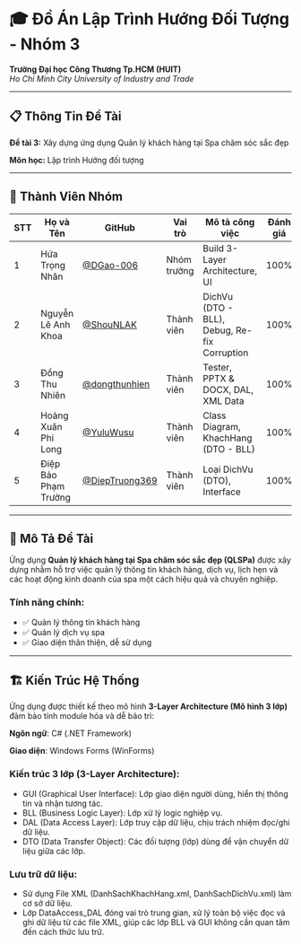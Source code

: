 # 🎓 Đồ Án Lập Trình Hướng Đối Tượng - Nhóm 3

**Trường Đại học Công Thương Tp.HCM (HUIT)**  
*Ho Chi Minh City University of Industry and Trade*

---

## 📋 Thông Tin Đề Tài

**Đề tài 3:** Xây dựng ứng dụng Quản lý khách hàng tại Spa chăm sóc sắc đẹp

**Môn học:** Lập trình Hướng đối tượng  

---

## 👥 Thành Viên Nhóm

| STT | Họ và Tên | GitHub | Vai trò | Mô tả công việc | Đánh giá |
|-----|-----------|--------|---------|-----------------|----------|
| 1 | Hứa Trọng Nhân | [@DGao-006](https://github.com/DGao-006) | Nhóm trưởng | Build 3-Layer Architecture, UI | 100% |
| 2 | Nguyễn Lê Anh Khoa | [@ShouNLAK](https://github.com/ShouNLAK) | Thành viên | DichVu (DTO - BLL), Debug, Re-fix Corruption | 100% |
| 3 | Đồng Thu Nhiên | [@dongthunhien](https://github.com/dongthunhien) | Thành viên | Tester, PPTX & DOCX, DAL, XML Data | 100% |
| 4 | Hoàng Xuân Phi Long | [@YuluWusu](https://github.com/YuluWusu) | Thành viên | Class Diagram, KhachHang (DTO - BLL)| 100% |
| 5 | Điệp Bảo Phạm Trường | [@DiepTruong369](https://github.com/DiepTruong369) | Thành viên | Loại DichVu (DTO), Interface | 100% |

---

## 📖 Mô Tả Đề Tài

Ứng dụng **Quản lý khách hàng tại Spa chăm sóc sắc đẹp (QLSPa)** được xây dựng nhằm hỗ trợ việc quản lý thông tin khách hàng, dịch vụ, lịch hẹn và các hoạt động kinh doanh của spa một cách hiệu quả và chuyên nghiệp.

### Tính năng chính:
- ✅ Quản lý thông tin khách hàng
- ✅ Quản lý dịch vụ spa
- ✅ Giao diện thân thiện, dễ sử dụng

---

## 🏗️ Kiến Trúc Hệ Thống

Ứng dụng được thiết kế theo mô hình **3-Layer Architecture (Mô hình 3 lớp)** đảm bảo tính module hóa và dễ bảo trì:

**Ngôn ngữ**: C# (.NET Framework)

**Giao diện**: Windows Forms (WinForms)

### Kiến trúc 3 lớp (3-Layer Architecture):
- GUI (Graphical User Interface): Lớp giao diện người dùng, hiển thị thông tin và nhận tương tác.
- BLL (Business Logic Layer): Lớp xử lý logic nghiệp vụ.
- DAL (Data Access Layer): Lớp truy cập dữ liệu, chịu trách nhiệm đọc/ghi dữ liệu.
- DTO (Data Transfer Object): Các đối tượng (lớp) dùng để vận chuyển dữ liệu giữa các lớp.

### Lưu trữ dữ liệu:
- Sử dụng File XML (DanhSachKhachHang.xml, DanhSachDichVu.xml) làm cơ sở dữ liệu.
- Lớp DataAccess_DAL đóng vai trò trung gian, xử lý toàn bộ việc đọc và ghi dữ liệu từ các file XML, giúp các lớp BLL và GUI không cần quan tâm đến cách thức lưu trữ.
